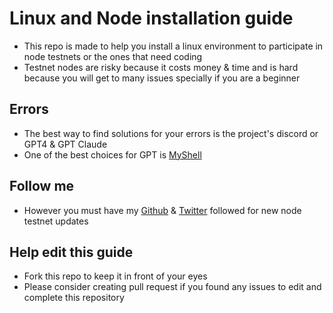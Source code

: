 # Linux and Node installation guide
* This repo is made to help you install a linux environment to participate in node testnets or the ones that need coding
* Testnet nodes are risky because it costs money & time and is hard because you will get to many issues specially if you are a beginner


## Errors
* The best way to find solutions for your errors is the project's discord or GPT4 & GPT Claude
* One of the best choices for GPT is [MyShell](https://app.myshell.ai/invite/136650)

## Follow me
* However you must have my [Github](https://github.com/0xmoei) & [Twitter](https://x.com/0xMoei) followed for new node testnet updates

## Help edit this guide
* Fork this repo to keep it in front of your eyes
* Please consider creating pull request if you found any issues to edit and complete this repository
